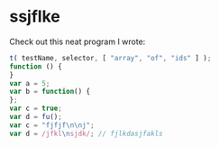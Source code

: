 ssjflke
===========

Check out this neat program I wrote:

```js
t( testName, selector, [ "array", "of", "ids" ] );
function () {
}
var a = 5;
var b = function() {
};
var c = true;
var d = fu();
var c = "fjfjf\n\nj";
var d = /jfkl\nsjdk/; // fjlkdasjfakls
```

